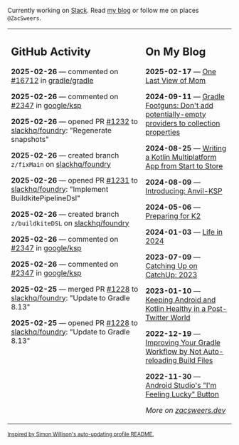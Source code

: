 Currently working on [Slack](https://slack.com/). Read [my blog](https://zacsweers.dev/) or follow me on places `@ZacSweers`.

<table><tr><td valign="top" width="60%">

## GitHub Activity
<!-- githubActivity starts -->
**2025-02-26** — commented on [#16712](https://github.com/gradle/gradle/issues/16712#issuecomment-2686197922) in [gradle/gradle](https://github.com/gradle/gradle)

**2025-02-26** — commented on [#2347](https://github.com/google/ksp/issues/2347#issuecomment-2686104877) in [google/ksp](https://github.com/google/ksp)

**2025-02-26** — opened PR [#1232](https://github.com/slackhq/foundry/pull/1232) to [slackhq/foundry](https://github.com/slackhq/foundry): "Regenerate snapshots"

**2025-02-26** — created branch `z/fixMain` on [slackhq/foundry](https://github.com/slackhq/foundry)

**2025-02-26** — opened PR [#1231](https://github.com/slackhq/foundry/pull/1231) to [slackhq/foundry](https://github.com/slackhq/foundry): "Implement BuildkitePipelineDsl"

**2025-02-26** — created branch `z/buildkiteDSL` on [slackhq/foundry](https://github.com/slackhq/foundry)

**2025-02-26** — commented on [#2347](https://github.com/google/ksp/issues/2347#issuecomment-2685724521) in [google/ksp](https://github.com/google/ksp)

**2025-02-26** — commented on [#2347](https://github.com/google/ksp/issues/2347#issuecomment-2685394101) in [google/ksp](https://github.com/google/ksp)

**2025-02-25** — merged PR [#1228](https://github.com/slackhq/foundry/pull/1228) to [slackhq/foundry](https://github.com/slackhq/foundry): "Update to Gradle 8.13"

**2025-02-25** — opened PR [#1228](https://github.com/slackhq/foundry/pull/1228) to [slackhq/foundry](https://github.com/slackhq/foundry): "Update to Gradle 8.13"
<!-- githubActivity ends -->
</td><td valign="top" width="40%">

## On My Blog
<!-- blog starts -->
**2025-02-17** — [One Last View of Mom](https://www.zacsweers.dev/one-last-view-of-mom/)

**2024-09-11** — [Gradle Footguns: Don't add potentially-empty providers to collection properties](https://www.zacsweers.dev/gradle-footgun-adding-empty-providers-to-collection-properties/)

**2024-08-25** — [Writing a Kotlin Multiplatform App from Start to Store](https://www.zacsweers.dev/writing-a-kotlin-multiplatform-app-from-start-to-store/)

**2024-08-09** — [Introducing: Anvil-KSP](https://www.zacsweers.dev/introducing-anvil-ksp/)

**2024-05-06** — [Preparing for K2](https://www.zacsweers.dev/preparing-for-k2/)

**2024-01-03** — [Life in 2024](https://www.zacsweers.dev/life-in-2024/)

**2023-07-09** — [Catching Up on CatchUp: 2023](https://www.zacsweers.dev/catching-up-on-catchup-2023/)

**2023-01-10** — [Keeping Android and Kotlin Healthy in a Post-Twitter World](https://www.zacsweers.dev/keeping-android-healthy/)

**2022-12-19** — [Improving Your Gradle Workflow by Not Auto-reloading Build Files](https://www.zacsweers.dev/improving-your-workflow-by-not-auto-reloading-build-files/)

**2022-11-30** — [Android Studio's "I'm Feeling Lucky" Button](https://www.zacsweers.dev/android-studios-im-feeling-lucky-button/)
<!-- blog ends -->
_More on [zacsweers.dev](https://zacsweers.dev/)_
</td></tr></table>

<sub><a href="https://simonwillison.net/2020/Jul/10/self-updating-profile-readme/">Inspired by Simon Willison's auto-updating profile README.</a></sub>